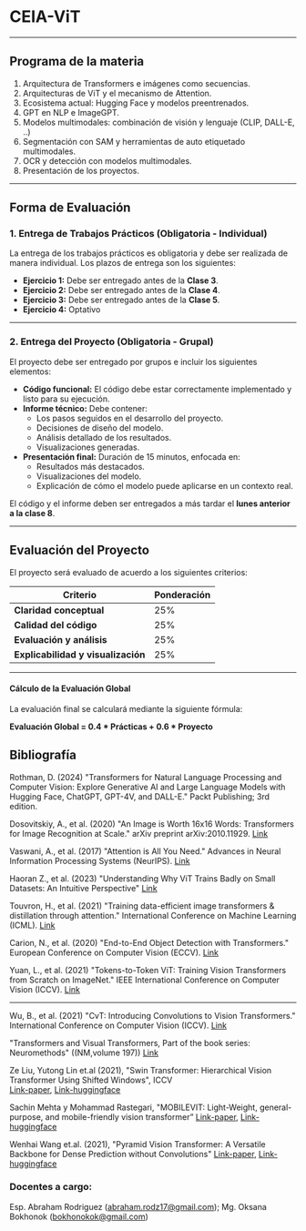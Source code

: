 # CEIA-ViT 
---
## Programa de la materia 

1. Arquitectura de Transformers e imágenes como secuencias.
2. Arquitecturas de ViT y el mecanismo de Attention.
3. Ecosistema actual: Hugging Face y modelos preentrenados.
4. GPT en NLP e ImageGPT.
5. Modelos multimodales: combinación de visión y lenguaje (CLIP, DALL-E, ..)
6. Segmentación con SAM y herramientas de auto etiquetado multimodales.
7. OCR y detección con modelos multimodales.
8. Presentación de los proyectos.

---

## **Forma de Evaluación**

### 1. **Entrega de Trabajos Prácticos (Obligatoria - Individual)**

La entrega de los trabajos prácticos es obligatoria y debe ser realizada de manera individual. Los plazos de entrega son los siguientes:

- **Ejercicio 1:** Debe ser entregado antes de la **Clase 3**.
- **Ejercicio 2:** Debe ser entregado antes de la **Clase 4**.
- **Ejercicio 3:** Debe ser entregado antes de la **Clase 5**.
- **Ejercicio 4:** Optativo

---

### 2. **Entrega del Proyecto (Obligatoria - Grupal)**

El proyecto debe ser entregado por grupos e incluir los siguientes elementos:

- **Código funcional:** El código debe estar correctamente implementado y listo para su ejecución.
- **Informe técnico:** Debe contener:
  - Los pasos seguidos en el desarrollo del proyecto.
  - Decisiones de diseño del modelo.
  - Análisis detallado de los resultados.
  - Visualizaciones generadas.
- **Presentación final:** Duración de 15 minutos, enfocada en:
  - Resultados más destacados.
  - Visualizaciones del modelo.
  - Explicación de cómo el modelo puede aplicarse en un contexto real.

El código y el informe deben ser entregados a más tardar el **lunes anterior a la clase 8**. 

---

## **Evaluación del Proyecto**

El proyecto será evaluado de acuerdo a los siguientes criterios:

| **Criterio**                     | **Ponderación** |
|-----------------------------------|-----------------|
| **Claridad conceptual**           | 25%             |
| **Calidad del código**            | 25%             |
| **Evaluación y análisis**         | 25%             |
| **Explicabilidad y visualización** | 25%             |


---

#### **Cálculo de la Evaluación Global**

La evaluación final se calculará mediante la siguiente fórmula:

**Evaluación Global = 0.4 * Prácticas + 0.6 * Proyecto**


## Bibliografía

Rothman, D. (2024) "Transformers for Natural Language Processing and Computer Vision: Explore Generative AI and Large Language Models with Hugging Face, ChatGPT, GPT-4V, and DALL-E." Packt Publishing; 3rd edition.

Dosovitskiy, A., et al. (2020) "An Image is Worth 16x16 Words: Transformers for Image Recognition at Scale." arXiv preprint arXiv:2010.11929.
[Link](https://arxiv.org/abs/2010.11929)

Vaswani, A., et al. (2017) "Attention is All You Need." Advances in Neural Information Processing Systems (NeurIPS).
[Link](https://arxiv.org/abs/1706.03762)

Haoran Z., et al. (2023) "Understanding Why ViT Trains Badly on Small Datasets: An Intuitive Perspective"
[Link](https://arxiv.org/pdf/2302.03751)

Touvron, H., et al. (2021) "Training data-efficient image transformers & distillation through attention." International Conference on Machine Learning (ICML).
[Link](https://arxiv.org/abs/2012.12877)

Carion, N., et al. (2020) "End-to-End Object Detection with Transformers." European Conference on Computer Vision (ECCV).
[Link](https://arxiv.org/abs/2005.12872)

Yuan, L., et al. (2021) "Tokens-to-Token ViT: Training Vision Transformers from Scratch on ImageNet." IEEE International Conference on Computer Vision (ICCV).
[Link](https://arxiv.org/abs/2101.11986)

---

Wu, B., et al. (2021) "CvT: Introducing Convolutions to Vision Transformers." International Conference on Computer Vision (ICCV).
[Link](https://arxiv.org/abs/2103.15808)

"Transformers and Visual Transformers, Part of the book series: Neuromethods" ((NM,volume 197)) 
[Link](https://link.springer.com/protocol/10.1007/978-1-0716-3195-9_6#keywords)

Ze Liu, Yutong Lin et.al (2021), "Swin Transformer: Hierarchical Vision Transformer Using Shifted Windows", ICCV  
[Link-paper](https://openaccess.thecvf.com/content/ICCV2021/html/Liu_Swin_Transformer_Hierarchical_Vision_Transformer_Using_Shifted_Windows_ICCV_2021_paper.html),  [Link-huggingface](https://huggingface.co/docs/transformers/model_doc/swin)

Sachin Mehta y Mohammad Rastegari, "MOBILEVIT: Light-Weight, general-purpose, and mobile-friendly vision transformer” 
[Link-paper](https://arxiv.org/abs/2110.02178), [Link-huggingface](https://huggingface.co/docs/transformers/model_doc/mobilevit)

Wenhai Wang et.al. (2021), "Pyramid Vision Transformer: A Versatile Backbone for Dense Prediction without Convolutions" 
[Link-paper](https://arxiv.org/abs/2102.12122), [Link-huggingface](https://huggingface.co/docs/transformers/v4.45.2/en/model_doc/pvt#transformers.PvtForImageClassification)




### Docentes a cargo: 

Esp. Abraham Rodriguez (abraham.rodz17@gmail.com); Mg. Oksana Bokhonok (bokhonokok@gmail.com)


